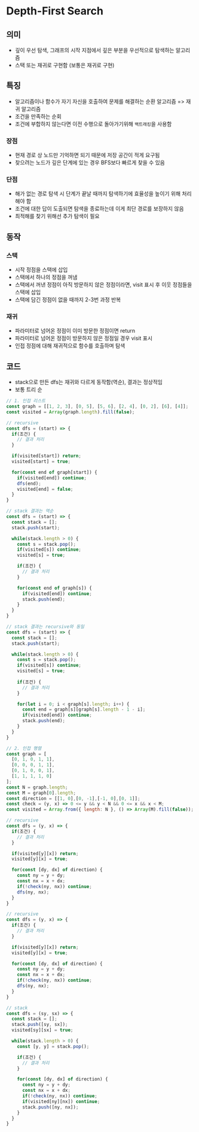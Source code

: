 # Depth-First Search
## 의미
- 깊이 우선 탐색, 그래프의 시작 지점에서 깊은 부분을 우선적으로 탐색하는 알고리즘
- 스택 또는 재귀로 구현함 (보통은 재귀로 구현)
## 특징
- 알고리즘이나 함수가 자기 자신을 호출하여 문제를 해결하는 순환 알고리즘 => 재귀 알고리즘
- 조건을 만족하는 순회
- 조건에 부합하지 않는다면 이전 수행으로 돌아가기위해 `백트래킹`을 사용함
### 장점
- 현재 경로 상 노드만 기억하면 되기 때문에 저장 공간이 적게 요구됨
- 찾으려는 노드가 깊은 단계에 있는 경우 BFS보다 빠르게 찾을 수 있음
### 단점
- 해가 없는 경로 탐색 시 단계가 끝날 때까지 탐색하기에 효율성을 높이기 위해 처리해야 함
- 조건에 대한 답이 도출되면 탐색을 종료하는데 이게 최단 경로를 보장하지 않음
- 최적해를 찾기 위해선 추가 탐색이 필요
## 동작
### 스택
- 시작 정점을 스택에 삽입
- 스택에서 하나의 정점을 꺼냄
- 스택에서 꺼낸 정점이 아직 방문하지 않은 정점이라면, visit 표시 후 이웃 정점들을 스택에 삽입
- 스택에 담긴 정점이 없을 때까지 2-3번 과정 반복
### 재귀
- 파라미터로 넘어온 정점이 이미 방문한 정점이면 return
- 파라미터로 넘어온 정점이 방문하지 않은 정점일 경우 visit 표시
- 인접 정점에 대해 재귀적으로 함수를 호출하며 탐색
## 코드
- stack으로 만든 dfs는 재귀와 다르게 동작함(역순), 결과는 정상적임
- 보통 트리 순
```js
// 1. 인접 리스트
const graph = [[1, 2, 3], [0, 5], [5, 6], [2, 4], [0, 2], [6], [4]];
const visited = Array(graph.length).fill(false);
```
```js
// recursive
const dfs = (start) => {
  if(조건) {
    // 결과 처리
  }

  if(visited[start]) return;  
  visited[start] = true;

  for(const end of graph[start]) {
    if(visited[end]) continue;
    dfs(end);
    visited[end] = false;
  }
}
```
```js
// stack 결과는 역순
const dfs = (start) => {
  const stack = [];
  stack.push(start);

  while(stack.length > 0) {
    const s = stack.pop();
    if(visited[s]) continue;
    visited[s] = true;

    if(조건) {
      // 결과 처리
    }

    for(const end of graph[s]) {
      if(visited[end]) continue;
      stack.push(end);
    }
  }
}
```
```js
// stack 결과는 recursive와 동일
const dfs = (start) => {
  const stack = [];
  stack.push(start);

  while(stack.length > 0) {
    const s = stack.pop();
    if(visited[s]) continue;
    visited[s] = true;
    
    if(조건) {
      // 결과 처리
    }

    for(let i = 0; i < graph[s].length; i++) {
      const end = graph[s][graph[s].length - 1 - i];
      if(visited[end]) continue;
      stack.push(end);
    }
  }
}
```
```js
// 2. 인접 행렬
const graph = [
  [0, 1, 0, 1, 1],
  [0, 0, 0, 1, 1],
  [0, 1, 0, 0, 1],
  [1, 1, 1, 1, 0]
];
const N = graph.length;
const M = graph[0].length;
const direction = [[1, 0],[0, -1],[-1, 0],[0, 1]];
const check = (y, x) => 0 <= y && y < N && 0 <= x && x < M;
const visited = Array.from({ length: N }, () => Array(M).fill(false));
```
```js
// recursive
const dfs = (y, x) => {
  if(조건) {
    // 결과 처리
  }

  if(visited[y][x]) return;
  visited[y][x] = true;

  for(const [dy, dx] of direction) {
    const ny = y + dy;
    const nx = x + dx;
    if(!check(ny, nx)) continue;
    dfs(ny, nx);
  }
}
```
```js
// recursive
const dfs = (y, x) => {
  if(조건) {
    // 결과 처리
  }

  if(visited[y][x]) return;
  visited[y][x] = true;

  for(const [dy, dx] of direction) {
    const ny = y + dy;
    const nx = x + dx;
    if(!check(ny, nx)) continue;
    dfs(ny, nx);
  }
}
```
```js
// stack
const dfs = (sy, sx) => {
  const stack = [];
  stack.push([sy, sx]);
  visited[sy][sx] = true;

  while(stack.length > 0) {
    const [y, y] = stack.pop();

    if(조건) {
      // 결과 처리
    }

    for(const [dy, dx] of direction) {
      const ny = y + dy;
      const nx = x + dx;
      if(!check(ny, nx)) continue;
      if(visited[ny][nx]) continue;
      stack.push([ny, nx]);
    }
  }
}
```